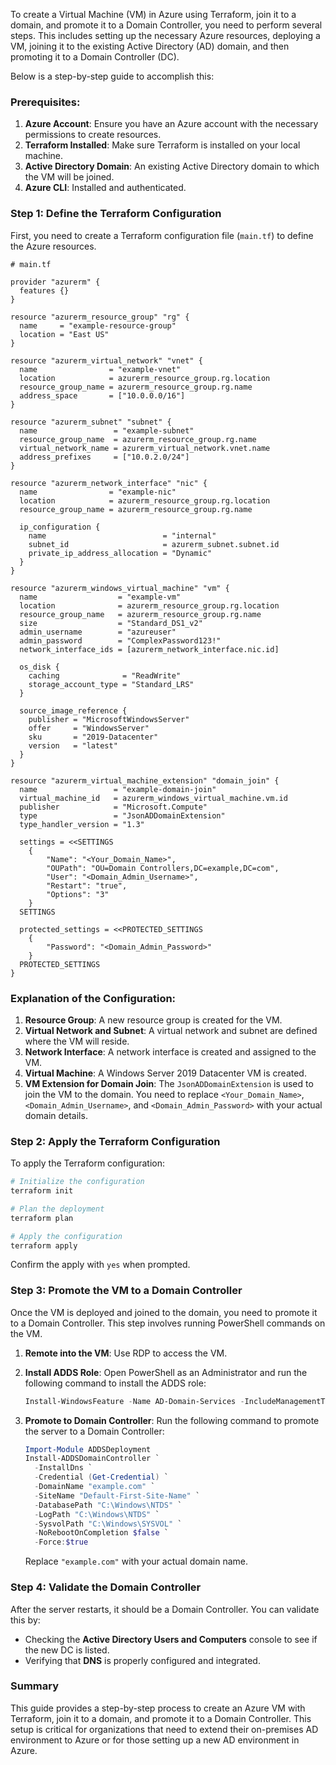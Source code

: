 To create a Virtual Machine (VM) in Azure using Terraform, join it to a domain, and promote it to a Domain Controller, you need to perform several steps. This includes setting up the necessary Azure resources, deploying a VM, joining it to the existing Active Directory (AD) domain, and then promoting it to a Domain Controller (DC). 

Below is a step-by-step guide to accomplish this:

### **Prerequisites:**

1. **Azure Account**: Ensure you have an Azure account with the necessary permissions to create resources.
2. **Terraform Installed**: Make sure Terraform is installed on your local machine.
3. **Active Directory Domain**: An existing Active Directory domain to which the VM will be joined.
4. **Azure CLI**: Installed and authenticated.

### **Step 1: Define the Terraform Configuration**

First, you need to create a Terraform configuration file (`main.tf`) to define the Azure resources.

```hcl
# main.tf

provider "azurerm" {
  features {}
}

resource "azurerm_resource_group" "rg" {
  name     = "example-resource-group"
  location = "East US"
}

resource "azurerm_virtual_network" "vnet" {
  name                = "example-vnet"
  location            = azurerm_resource_group.rg.location
  resource_group_name = azurerm_resource_group.rg.name
  address_space       = ["10.0.0.0/16"]
}

resource "azurerm_subnet" "subnet" {
  name                 = "example-subnet"
  resource_group_name  = azurerm_resource_group.rg.name
  virtual_network_name = azurerm_virtual_network.vnet.name
  address_prefixes     = ["10.0.2.0/24"]
}

resource "azurerm_network_interface" "nic" {
  name                = "example-nic"
  location            = azurerm_resource_group.rg.location
  resource_group_name = azurerm_resource_group.rg.name

  ip_configuration {
    name                          = "internal"
    subnet_id                     = azurerm_subnet.subnet.id
    private_ip_address_allocation = "Dynamic"
  }
}

resource "azurerm_windows_virtual_machine" "vm" {
  name                  = "example-vm"
  location              = azurerm_resource_group.rg.location
  resource_group_name   = azurerm_resource_group.rg.name
  size                  = "Standard_DS1_v2"
  admin_username        = "azureuser"
  admin_password        = "ComplexPassword123!"
  network_interface_ids = [azurerm_network_interface.nic.id]

  os_disk {
    caching              = "ReadWrite"
    storage_account_type = "Standard_LRS"
  }

  source_image_reference {
    publisher = "MicrosoftWindowsServer"
    offer     = "WindowsServer"
    sku       = "2019-Datacenter"
    version   = "latest"
  }
}

resource "azurerm_virtual_machine_extension" "domain_join" {
  name                 = "example-domain-join"
  virtual_machine_id   = azurerm_windows_virtual_machine.vm.id
  publisher            = "Microsoft.Compute"
  type                 = "JsonADDomainExtension"
  type_handler_version = "1.3"

  settings = <<SETTINGS
    {
        "Name": "<Your_Domain_Name>",
        "OUPath": "OU=Domain Controllers,DC=example,DC=com",
        "User": "<Domain_Admin_Username>",
        "Restart": "true",
        "Options": "3"
    }
  SETTINGS

  protected_settings = <<PROTECTED_SETTINGS
    {
        "Password": "<Domain_Admin_Password>"
    }
  PROTECTED_SETTINGS
}
```

### **Explanation of the Configuration:**

1. **Resource Group**: A new resource group is created for the VM.
2. **Virtual Network and Subnet**: A virtual network and subnet are defined where the VM will reside.
3. **Network Interface**: A network interface is created and assigned to the VM.
4. **Virtual Machine**: A Windows Server 2019 Datacenter VM is created.
5. **VM Extension for Domain Join**: The `JsonADDomainExtension` is used to join the VM to the domain. You need to replace `<Your_Domain_Name>`, `<Domain_Admin_Username>`, and `<Domain_Admin_Password>` with your actual domain details.

### **Step 2: Apply the Terraform Configuration**

To apply the Terraform configuration:

```bash
# Initialize the configuration
terraform init

# Plan the deployment
terraform plan

# Apply the configuration
terraform apply
```

Confirm the apply with `yes` when prompted.

### **Step 3: Promote the VM to a Domain Controller**

Once the VM is deployed and joined to the domain, you need to promote it to a Domain Controller. This step involves running PowerShell commands on the VM.

1. **Remote into the VM**: Use RDP to access the VM.
2. **Install ADDS Role**: Open PowerShell as an Administrator and run the following command to install the ADDS role:

   ```powershell
   Install-WindowsFeature -Name AD-Domain-Services -IncludeManagementTools
   ```

3. **Promote to Domain Controller**: Run the following command to promote the server to a Domain Controller:

   ```powershell
   Import-Module ADDSDeployment
   Install-ADDSDomainController `
     -InstallDns `
     -Credential (Get-Credential) `
     -DomainName "example.com" `
     -SiteName "Default-First-Site-Name" `
     -DatabasePath "C:\Windows\NTDS" `
     -LogPath "C:\Windows\NTDS" `
     -SysvolPath "C:\Windows\SYSVOL" `
     -NoRebootOnCompletion $false `
     -Force:$true
   ```

   Replace `"example.com"` with your actual domain name.

### **Step 4: Validate the Domain Controller**

After the server restarts, it should be a Domain Controller. You can validate this by:

- Checking the **Active Directory Users and Computers** console to see if the new DC is listed.
- Verifying that **DNS** is properly configured and integrated.

### **Summary**

This guide provides a step-by-step process to create an Azure VM with Terraform, join it to a domain, and promote it to a Domain Controller. This setup is critical for organizations that need to extend their on-premises AD environment to Azure or for those setting up a new AD environment in Azure.   


